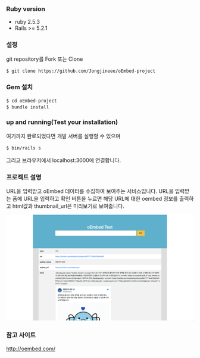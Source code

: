 ### Ruby version
* ruby 2.5.3
* Rails >= 5.2.1

### 설정
git repository를 Fork 또는 Clone
```bash
$ git clone https://github.com/Jongjineee/oEmbed-project
```

### Gem 설치
```bash
$ cd oEmbed-project
$ bundle install
```

### up and running(Test your installation)
여기까지 완료되었다면 개발 서버를 실행할 수 있으며
```bash
$ bin/rails s 
```
그리고 브라우저에서 localhost:3000에 연결합니다.

### 프로젝트 설명
URL을 입력받고 oEmbed 데이터를 수집하여 보여주는 서비스입니다.
URL을 입력받는 폼에 URL을 입력하고 확인 버튼을 누르면 해당 URL에 대한 oembed 정보를 출력하고 html값과 thumbnail_url은 미리보기로 보여줍니다.

![preview](https://github.com/Jongjineee/oEmbed-project/blob/master/app/assets/images/preview.png)

### 참고 사이트
http://oembed.com/
